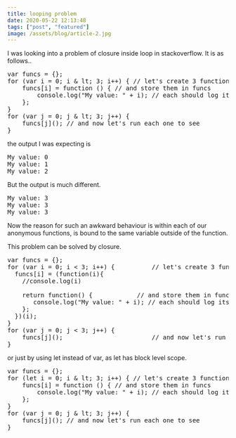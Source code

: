 ```yaml
---
title: looping problem
date: 2020-05-22 12:13:48
tags: ["post", "featured"]
image: /assets/blog/article-2.jpg
---
```

I was looking into a problem of closure inside loop in stackoverflow. It is as follows..

<pre>
var funcs = {};
for (var i = 0; i & lt; 3; i++) { // let's create 3 functions
    funcs[i] = function () { // and store them in funcs
        console.log("My value: " + i); // each should log its value.
    };
}
for (var j = 0; j & lt; 3; j++) {
    funcs[j](); // and now let's run each one to see
}
</pre>

the output I was expecting is 

<pre>
My value: 0
My value: 1
My value: 2
</pre>

But the output is much different.
<pre>
My value: 3
My value: 3
My value: 3
</pre>

Now the reason for such an awkward behaviour is within each of our anonymous functions, is bound to the same variable outside of the function.

This problem can be solved by closure.

<pre>
var funcs = {};
for (var i = 0; i < 3; i++) {          // let's create 3 functions
  funcs[i] = (function(i){
    //console.log(i)
    
    return function() {            // and store them in funcs
       console.log("My value: " + i); // each should log its value.
    };
  })(i);
}
for (var j = 0; j < 3; j++) {
    funcs[j]();                        // and now let's run each one to see1
}
</pre>

or just by using let instead of var, as let has block level scope.
<pre>
var funcs = {};
for (let i = 0; i & lt; 3; i++) { // let's create 3 functions
    funcs[i] = function () { // and store them in funcs
        console.log("My value: " + i); // each should log its value.
    };
}
for (var j = 0; j & lt; 3; j++) {
    funcs[j](); // and now let's run each one to see
}
</pre>